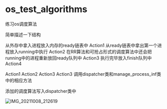 # os_test_algorithms
练习os调度算法

简单描述一下结构

从外存中拿入进程放入内存的ready链表中        Action1
从ready链表中拿出第一个进程放入running中执行  Action2
在RR算法和可抢占形式的调度算法中还会把running中的进程重新放回ready队列中 Action3
执行完毕放入finish队列中 Action4

Action1 Action2 Action3 Action3 调用dispatcher类和manage_process_inf类中的相应方法

添加的调度算法写入dispatcher类中







![IMG_20211008_212619](https://user-images.githubusercontent.com/71285704/136651843-92798b55-bb99-40ff-b236-7eea91e91aad.jpg)
